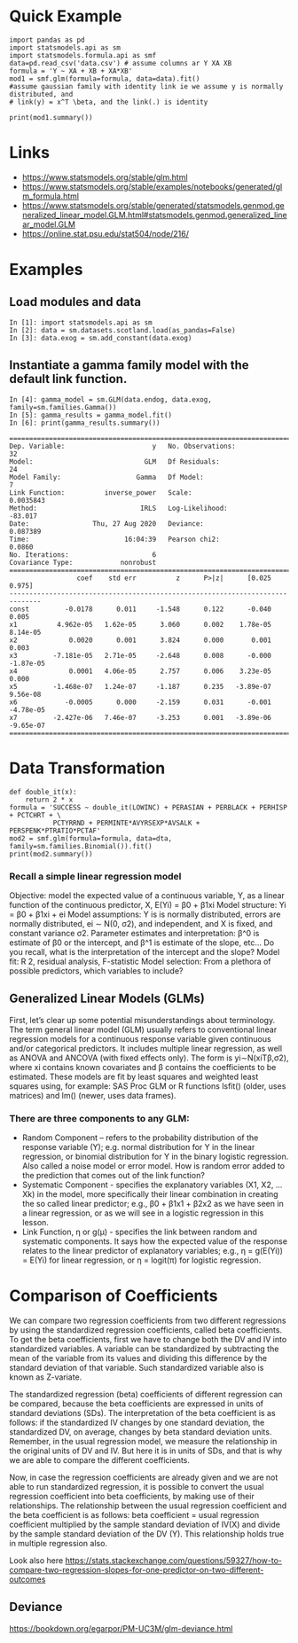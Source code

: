 # Quick Example
```
import pandas as pd
import statsmodels.api as sm
import statsmodels.formula.api as smf
data=pd.read_csv('data.csv') # assume columns ar Y XA XB
formula = 'Y ~ XA + XB + XA*XB'
mod1 = smf.glm(formula=formula, data=data).fit()
#assume gaussian family with identity link ie we assume y is normally distributed, and 
# link(y) = x^T \beta, and the link(.) is identity

print(mod1.summary())
```


# Links

+ https://www.statsmodels.org/stable/glm.html
+ https://www.statsmodels.org/stable/examples/notebooks/generated/glm_formula.html
+ https://www.statsmodels.org/stable/generated/statsmodels.genmod.generalized_linear_model.GLM.html#statsmodels.genmod.generalized_linear_model.GLM
+ https://online.stat.psu.edu/stat504/node/216/


# Examples

## Load modules and data
```
In [1]: import statsmodels.api as sm
In [2]: data = sm.datasets.scotland.load(as_pandas=False)
In [3]: data.exog = sm.add_constant(data.exog)
```
## Instantiate a gamma family model with the default link function.
```
In [4]: gamma_model = sm.GLM(data.endog, data.exog, family=sm.families.Gamma())
In [5]: gamma_results = gamma_model.fit()
In [6]: print(gamma_results.summary())
```
```
==============================================================================
Dep. Variable:                      y   No. Observations:                   32
Model:                            GLM   Df Residuals:                       24
Model Family:                   Gamma   Df Model:                            7
Link Function:          inverse_power   Scale:                       0.0035843
Method:                          IRLS   Log-Likelihood:                -83.017
Date:                Thu, 27 Aug 2020   Deviance:                     0.087389
Time:                        16:04:39   Pearson chi2:                   0.0860
No. Iterations:                     6                                         
Covariance Type:            nonrobust                                         
==============================================================================
                 coef    std err          z      P>|z|      [0.025      0.975]
------------------------------------------------------------------------------
const         -0.0178      0.011     -1.548      0.122      -0.040       0.005
x1          4.962e-05   1.62e-05      3.060      0.002    1.78e-05    8.14e-05
x2             0.0020      0.001      3.824      0.000       0.001       0.003
x3         -7.181e-05   2.71e-05     -2.648      0.008      -0.000   -1.87e-05
x4             0.0001   4.06e-05      2.757      0.006    3.23e-05       0.000
x5         -1.468e-07   1.24e-07     -1.187      0.235   -3.89e-07    9.56e-08
x6            -0.0005      0.000     -2.159      0.031      -0.001   -4.78e-05
x7         -2.427e-06   7.46e-07     -3.253      0.001   -3.89e-06   -9.65e-07
==============================================================================
```

# Data Transformation

```
def double_it(x):
    return 2 * x
formula = 'SUCCESS ~ double_it(LOWINC) + PERASIAN + PERBLACK + PERHISP + PCTCHRT + \
           PCTYRRND + PERMINTE*AVYRSEXP*AVSALK + PERSPENK*PTRATIO*PCTAF'
mod2 = smf.glm(formula=formula, data=dta, family=sm.families.Binomial()).fit()
print(mod2.summary())
```



### Recall a simple linear regression model

Objective: model the expected value of a continuous variable, Y, as a linear function of the continuous predictor, X, E(Yi) = β0 + β1xi
Model structure: Yi = β0 + β1xi + ei
Model assumptions: Y is is normally distributed, errors are normally distributed, ei ∼ N(0, σ2), and independent, and X is fixed, and constant variance σ2.
Parameter estimates and interpretation: β^0 is estimate of β0 or the intercept, and β^1 is estimate of the slope, etc... Do you recall, what is the interpretation of the intercept and the slope?
Model fit: R 2, residual analysis, F-statistic
Model selection: From a plethora of possible predictors, which variables to include?


## Generalized Linear Models (GLMs)

 First, let’s clear up some potential misunderstandings about terminology.  The term general linear model (GLM) usually refers to conventional linear regression models for a continuous response variable given continuous and/or categorical predictors. It includes multiple linear regression, as well as ANOVA and ANCOVA (with fixed effects only). The form is yi∼N(xiTβ,σ2), where xi contains known covariates and β contains the coefficients to be estimated. These models are fit by least squares and weighted least squares using, for example: SAS Proc GLM or R functions lsfit() (older, uses matrices) and lm() (newer, uses data frames).


### There are three components to any GLM:

+ Random Component – refers to the probability distribution of the response variable (Y); e.g. normal distribution for Y in the linear regression, or binomial distribution for Y in the binary logistic regression.  Also called a noise model or error model.  How is random error added to the prediction that comes out of the link function?
+ Systematic Component - specifies the explanatory variables (X1, X2, ... Xk) in the model, more specifically their linear combination in creating the so called linear predictor; e.g., β0 + β1x1 + β2x2 as we have seen in a linear regression, or as we will see in a logistic regression in this lesson.
+ Link Function, η or g(μ) - specifies the link between random and systematic components. It says how the expected value of the response relates to the linear predictor of explanatory variables; e.g., η = g(E(Yi)) = E(Yi) for linear regression, or  η = logit(π) for logistic regression.

# Comparison of Coefficients

We can compare two regression coefficients from two different regressions by using the standardized regression coefficients, called beta coefficients. To get the beta coefficients, first we have to change both the DV and IV into standardized variables. A variable can be standardized by subtracting the mean of the variable from its values and dividing this difference by the standard deviation of that variable. Such standardized variable also is known as Z-variate. 

The standardized regression (beta) coefficients of different regression can be compared, because the beta coefficients are expressed in units of standard deviations (SDs). The interpretation of the beta coefficient is as follows: if the standardized IV changes by one standard deviation, the standardized DV, on average, changes by beta standard deviation units. Remember, in the usual regression model, we measure the relationship in the original units of DV and IV. But here it is in units of SDs, and that is why we are able to compare the different coefficients.

Now, in case the regression coefficients are already given and we are not able to run standardized regression, it is possible to convert the usual regression coefficient into beta coefficients, by making use of their relationships. The relationship between the usual regression coefficient and the beta coefficient is as follows: beta coefficient = usual regression coefficient multiplied by the sample standard deviation of IV(X) and divide by the sample standard deviation of the DV (Y). This relationship holds true in multiple regression also. 

Look also here https://stats.stackexchange.com/questions/59327/how-to-compare-two-regression-slopes-for-one-predictor-on-two-different-outcomes

## Deviance

https://bookdown.org/egarpor/PM-UC3M/glm-deviance.html